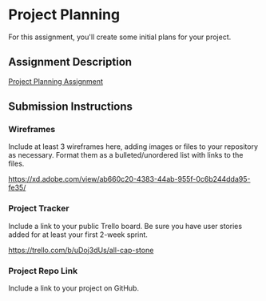 # Project Planning
For this assignment, you'll create some initial plans for your project.

## Assignment Description
[Project Planning Assignment](https://education.launchcode.org/liftoff/modules/assignments/project-planning)

## Submission Instructions

### Wireframes

Include at least 3 wireframes here, adding images or files to your repository as necessary. Format them as a bulleted/unordered list with links to the files.

https://xd.adobe.com/view/ab660c20-4383-44ab-955f-0c6b244dda95-fe35/

### Project Tracker

Include a link to your public Trello board. Be sure you have user stories added for at least your first 2-week sprint.

https://trello.com/b/uDoj3dUs/all-cap-stone

### Project Repo Link

Include a link to your project on GitHub.

